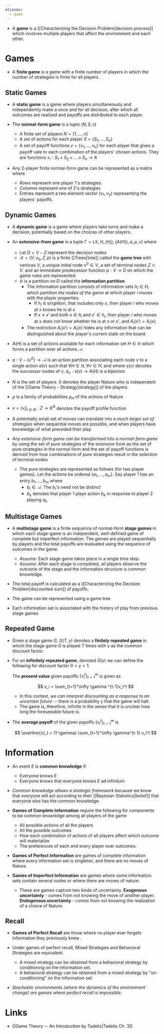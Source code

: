 ```yaml
---
aliases:
  - game
---
```


* A **game** is a [[Characterizing the Decision Problem|decision process]] which involves multiple players that affect the environment and each other. 

# Games 
* A **finite game** is a game with a finite number of players in which the number of strategies is finite for all players . 

## Static Games
* A **static game** is a game where players simultaneously and independently make a once and for all decision, after which all outcomes are realized and payoffs are distributed to each player. 

* The **normal-form game** is a tuple $(N,S,v)$
	* A finite set of players $N = \{1,\dots, n\}$ 
	* A set of actions for each player $S=\{S_1, \dots, S_n\}$
	* A set of payoff functions $v=\{v_1,\dots, v_n\}$ for each player that gives a payoff vale to each  combination of the players' chosen actions.  They are functions $v_i:S_1\times S_2\times\dots\times S_n \to \mathbb{R}$

* Any 2-player finite normal-form game can be represented as a matrix where 
	* *Rows* represent one player 1's strategies.  
	* *Columns* represent one of  2's strategies 
	* Entries represent a two element vector $(v_1,v_2)$ representing the players' payoffs. 

## Dynamic Games
* A **dynamic game** is a game where players take turns and make a decision, potentially based on the choices of other players. 

* An **extensive-from game** is a tuple $\Gamma = (\mathcal{K}, \mathbb{H}, \{H_i\}, \{A(H)\}, a, \rho, v)$ where 
	* Let $D = V-Z$ represent the decision nodes 
	* $\mathcal{K}=(V,v_0,Z,p)$ is a finite [[Trees|tree]] called the **game tree** with vertices $V$, a unique initial node $v^0\in V$, a set of terminal nodes $Z\subset V$. and an immediate predecessor function $p:V\to D$ on which the game rules are represented.  
	* $\mathbb{H}$ is a partition on $D$ called the **information partition**. 
		* The information partition consists of information sets $h_i\in H_i$ which *partition the nodes of the game* at which player $i$ moves with the player properties. 
			* If $h_i$ is singleton, that includes only $x$, then player $i$ who moves at $x$ knows he is at $x$
			* If $x\ne x'$ and both $x\in h_i$ and $x'\in h_i$, then player $i$ who moves at $x$ does not know whether he is at $x$ or $x'$, and $A_i(x')=A_i(x)$. 
		* The restriction $A_i(x')= A_i(x)$ hides any information that can be distinguished about the player's current state on the board. 

 * $A(H)$ is a set of actions available for each information set $H\in\mathbb{H}$ which forms a partition over all actions $\mathcal{A}$. 
* $a:V-\{v^0\}\to \mathcal{A}$ is an action partition associating each node $v$ to a single action $a(v)$ such that $\forall H\in \mathbb{H}, \forall v\in H$, and where $s(v)$ denotes the successor nodes of $v$, $a_v: s(v)\to A(H)$ is a bijection
* $N$ is the set of players. $0$ denotes the player Nature who is independent of the [[Game Theory - Strategy|strategy]] of the players. 
* $\rho$ is a family of probabilities $\rho_H$ of the actions of Nature 
* $v=(v_i)_{i\in N} : Z\to \mathbb{R}^N$ denotes the payoff profile function 


* A potentially small set of moves can translate into a *much larger set of strategies* when sequential moves are possible, and when players have knowledge of what preceded their play

* *Any extensive-form game can be transformed into a normal-form game* by using the set of pure strategies of the extensive form as the set of pure strategies in the normal form and the set of payoff functions is derived from how combinations of pure strategies result in the selection of terminal nodes
	* The pure strategies are represented as follows (for two player games). Let the actions be ordered $\{a_1,\dots, a_m\}$.  Say player 1 has an entry $b_1,\dots, b_m$ where
		* $b_i\in \mathcal{A}$.  The $b_i$'s need not be distinct 
		* $b_k$ denotes that player 1 plays action $b_k$ in response to player $2$ playing $a_k$

## Multistage Games
* A **multistage game** is a finite sequence of normal-form **stage games** in which each stage-game is an independent, well-defined game of complete but imperfect information. The games are played sequentially by players and the total payoffs are evaluated using the sequence of outcomes in the game.
	* *Assume*: Each stage game takes place in a single time step. 
	* *Assume*: After each stage is completed, all players observe the outcome of the stage and the information structure is common knowledge.

* The total payoff is calculated as a [[Characterizing the Decision Problem|discounted sum]] of payoffs.
* The game can be represented using a game tree 
* Each information set is associated with the history of play from previous stage games 

## Repeated Game 
* Given a stage game $G$, $G(T,\gamma)$ denotes a **finitely repeated game** in which the stage game $G$ is played $T$ times with $\gamma$ as the common discount factor.

* For an **infinitely repeated game**, denoted $G(\gamma)$ we can define the following for discount factor $0<\gamma < 1$. 
  
  The **present value** given payoffs $\{v_i^t\}_{t=1}^\infty$ is given as 
  
  $$
  v_i = \sum_{t=1}^\infty \gamma ^{t-1}v_i^t
  $$
	* In this context, *we can interpret discounting as a response to an uncertain future* -- there is a probability $\gamma$ that the game will halt. 
	* The game is, therefore, infinite in the sense that it is unclear how long the foreseeable future is. 

* The **average payoff** of the given payoffs $\{v_i^t\}_{t=1}^\infty$ is 
  
  $$
  \overline{v}_t = (1-\gamma) \sum_{t=1}^\infty \gamma^{t-1} v_i^t
  $$

# Information
* An event $E$ is **common knowledge** if:
	* Everyone knows $E$ 
	* Everyone knows that everyone knows $E$ ad infinitum
 * *Common knowledge allows a strategic framework* because we know that everyone will act according to their [[Bayesian Statistics|belief]] that everyone else has the common knowledge. 

* **Games of Complete Information** require the following for components to be common knowledge among all players of the game 
	* All possible actions of all the players 
	* All the possible outcomes 
	* How each combination of actions of all players affect which outcome will materialize 
	* The preferences of each and every player over outcomes. 

* **Games of Perfect Information** are games of complete information where every information set is singleton, and there are no moves of Nature.  
* **Games of Imperfect Information** are games where some information sets contain several nodes or where there are moves of nature. 
	* These are games capture two kinds of uncertainty. **Exogenous uncertainty** - comes from not knowing the move of another player. **Endogenous uncertainty** - comes from not knowing the realization of a choice of Nature. 

## Recall 
* **Games of Perfect Recall** are those where no player ever forgets information they previously knew .

* Under games of perfect recall, Mixed Strategies and Behavioral Strategies are equivalent. 
	* A mixed strategy can be obtained from a behavioral strategy by conditioning on the information set.
	* A behavioral strategy can be obtained from a mixed strategy by "un-conditioning" on the information set. 

* *Stochastic environments (where the dynamics of the environment change) are games where perfect recall is impossible.*

# Links 
* [[Game Theory -- An Introduction by Tadelis|Tadelis Ch. 3]]